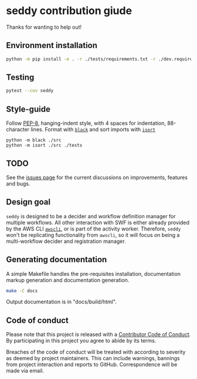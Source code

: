 # seddy contribution giude
Thanks for wanting to help out!

## Environment installation
```bash
python -m pip install -e . -r ./tests/requirements.txt -r ./dev.requirements.txt
```

## Testing
```bash
pytest --cov seddy
```

## Style-guide
Follow [PEP-8](https://www.python.org/dev/peps/pep-0008/?), hanging-indent style, with 4
spaces for indentation, 88-character lines. Format with [`black`](
https://black.readthedocs.io/en/stable/) and sort imports with [`isort`](
https://pycqa.github.io/isort/)

```shell
python -m black ./src
python -m isort ./src ./tests
```

## TODO
See the [issues page](https://github.com/EpicWink/seddy/issues) for the current
discussions on improvements, features and bugs.

## Design goal
`seddy` is designed to be a decider and workflow definition manager for multiple
workflows. All other interaction with SWF is either already provided by the AWS CLI
[`awscli`](https://aws.amazon.com/cli/), or is part of the activity worker. Therefore,
`seddy` won't be replicating functionality from `awscli`, so it will focus on being a
multi-workflow decider and registration manager.

## Generating documentation
A simple Makefile handles the pre-requisites installation, documentation markup
generation and documentation generation.
```bash
make -C docs
```

Output documentation is in "docs/build/html".

## Code of conduct
Please note that this project is released with a [Contributor Code of Conduct](
CODE_OF_CONDUCT.md).
By participating in this project you agree to abide by its terms.

Breaches of the code of conduct will be treated with according to severity as
deemed by project maintainers. This can include warnings, bannings from project
interaction and reports to GitHub. Correspondence will be made via email.
